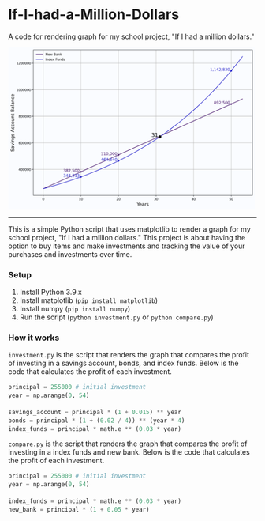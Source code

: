# If-I-had-a-Million-Dollars
A code for rendering graph for my school project, "If I had a million dollars."

<p align="left">
  <img width="500" src="savings_account.png">
</p>

---

This is a simple Python script that uses matplotlib to render a graph for my school project, "If I had a million dollars."
This project is about having the option to buy items and make investments and tracking the value of your purchases and investments over time.

### Setup
1. Install Python 3.9.x
2. Install matplotlib (`pip install matplotlib`)
3. Install numpy (`pip install numpy`)
4. Run the script (`python investment.py` or `python compare.py`)

### How it works

`investment.py` is the script that renders the graph that compares the profit of investing in a savings account, bonds, and index funds. Below is the code that calculates the profit of each investment.

```python
principal = 255000 # initial investment
year = np.arange(0, 54)

savings_account = principal * (1 + 0.015) ** year
bonds = principal * (1 + (0.02 / 4)) ** (year * 4)
index_funds = principal * math.e ** (0.03 * year)
```

`compare.py` is the script that renders the graph that compares the profit of investing in a index funds and new bank. Below is the code that calculates the profit of each investment.

```python
principal = 255000 # initial investment
year = np.arange(0, 54)

index_funds = principal * math.e ** (0.03 * year)
new_bank = principal * (1 + 0.05 * year)
```